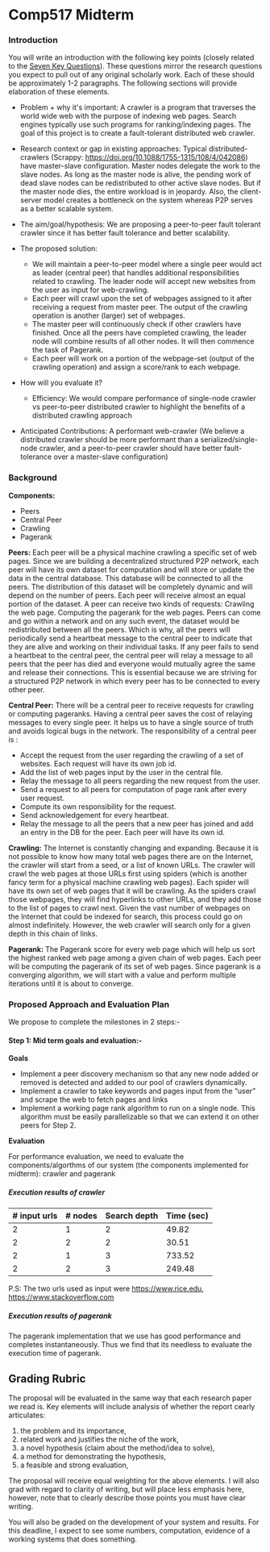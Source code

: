# Comp517 Midterm

### Introduction

You will write an introduction with the following key points
(closely related to the [Seven Key
Questions](../resources/seven-questions.pdf)). These
questions mirror the research questions you expect to pull
out of any original scholarly work. Each of these should be
approximately 1-2 paragraphs. The following sections will
provide elaboration of these elements.

* Problem + why it's important: A crawler is a program that traverses the world wide web with the purpose of indexing web pages. Search engines typically use such programs for ranking/indexing pages. The goal of this project is to create a fault-tolerant distributed web crawler.

* Research context or gap in existing approaches: Typical distributed-crawlers (Scrappy: https://doi.org/10.1088/1755-1315/108/4/042086) have master-slave configuration. Master nodes delegate the work to the slave nodes. As long as the master node is alive, the pending work of dead slave nodes can be redistributed to other active slave nodes. But if the master node dies, the entire workload is in jeopardy. Also, the client-server model creates a bottleneck on the system whereas P2P serves as a better scalable system.

* The aim/goal/hypothesis: We are proposing a peer-to-peer fault tolerant crawler since it has better fault tolerance and better scalability.

* The proposed solution: 
   * We will maintain a peer-to-peer model where a single peer would act as leader (central peer) that handles additional responsibilities related to crawling. The leader node will accept new websites from the user as input for web-crawling. 
   * Each peer will crawl upon the set of webpages assigned to it after receiving a request from master peer. The output of the crawling operation is another (larger) set of webpages. 
   * The master peer will continuously check if other crawlers have finished. Once all the peers have completed crawling, the leader node will combine results of all other nodes. It will then commence the task of Pagerank. 
   * Each peer will work on a portion of the webpage-set (output of the crawling operation) and assign a score/rank to each webpage. 

* How will you evaluate it?
   * Efficiency: We would compare performance of single-node crawler vs peer-to-peer distributed crawler to highlight the benefits of a distributed crawling approach

* Anticipated Contributions: A performant web-crawler (We believe a distributed crawler should be more performant than a serialized/single-node crawler, and a peer-to-peer crawler should have better fault-tolerance over a master-slave configuration)

### Background

**Components:**
- Peers
- Central Peer
- Crawling
- Pagerank

**Peers:**
Each peer will be a physical machine crawling a specific set of web pages. Since we are building a decentralized structured P2P network, each peer will have its own dataset for computation and will store or update the data in the central database. This database will be connected to all the peers. The distribution of this dataset will be completely dynamic and will depend on the number of peers. Each peer will receive almost an equal portion of the dataset.
A peer can receive two kinds of requests:
Crawling the web page.
Computing the pagerank for the web pages. 
Peers can come and go within a network and on any such event, the dataset would be redistributed between all the peers. Which is why, all the peers will periodically send a heartbeat message to the central peer to indicate that they are alive and working on their individual tasks. If any peer fails to send a heartbeat to the central peer, the central peer will relay a message to all peers that the peer has died and everyone would mutually agree the same and release their connections. This is essential because we are striving for a structured P2P network in which every peer has to be connected to every other peer.

**Central Peer:**
	There will be a central peer to receive requests for crawling or computing pageranks. Having a central peer saves the cost of relaying messages to every single peer. It helps us to have a single source of truth and avoids logical bugs in the network.
The responsibility of a central peer is :
- Accept the request from the user regarding the crawling of a set of websites. Each request will have its own job id.
- Add the list of web pages input by the user in the central file.
- Relay the message to all peers regarding the new request from the user.
- Send a request to all peers for computation of page rank after every user request.
- Compute its own responsibility for the request.
- Send acknowledgement for every heartbeat.
- Relay the message to all the peers that a new peer has joined and add an entry in the DB for the peer. Each peer will have its own id.  

**Crawling:**
The Internet is constantly changing and expanding. Because it is not possible to know how many total web pages there are on the Internet, the crawler will start from a seed, or a list of known URLs. The crawler will crawl the web pages at those URLs first using spiders (which is another fancy term for a physical machine crawling web pages). Each spider will have its own set of web pages that it will be crawling. As the spiders crawl those webpages, they will find hyperlinks to other URLs, and they add those to the list of pages to crawl next. Given the vast number of webpages on the Internet that could be indexed for search, this process could go on almost indefinitely. However, the web crawler will search only for a given depth in this chain of links.

**Pagerank:**
	The Pagerank score for every web page which will help us sort the highest ranked web page among a given chain of web pages. Each peer will be computing the pagerank of its set of  web pages. Since pagerank is a converging algorithm, we will start with a value and perform multiple iterations until it is about to converge.
   
   
### Proposed Approach and Evaluation Plan

We propose to complete the milestones in 2 steps:-

#### Step 1: Mid term goals and evaluation:-

**Goals**

- Implement a peer discovery mechanism so that any new node added or removed is detected and added to our pool of crawlers dynamically.
- Implement a crawler to take keywords and pages input from the “user” and scrape the web to fetch pages and links
- Implement a working page rank algorithm to run on a single node. This algorithm must be easily parallelizable so that we can extend it on other peers for Step 2.

**Evaluation**

For performance evaluation, we need to evaluate the components/algorthms of our system (the components implemented for midterm): crawler and pagerank

##### Execution results of crawler

| # input urls | # nodes | Search depth | Time (sec) |
|--------------|---------|--------------|------------|
| 2            | 1       | 2            | 49.82      |
| 2            | 2       | 2            | 30.51      |
| 2            | 1       | 3            | 733.52     |
| 2            | 2       | 3            | 249.48     |

P.S: The two urls used as input were https://www.rice.edu, https://www.stackoverflow.com


##### Execution results of pagerank
The pagerank implementation that we use has good performance and completes instantaneously. Thus we find that its needless to evaluate the execution time of pagerank.

## Grading Rubric

The proposal will be evaluated in the same way that each
research paper we read is. Key elements will include
analysis of whether the report cearly articulates:

1. the problem and its importance, 
2. related work and justifies the niche of the work, 
3. a novel hypothesis (claim about the method/idea to
   solve), 
4. a method for demonstrating the hypothesis, 
5. a feasible and strong evaluation, 

The proposal will receive equal weighting for the above
elements. I will also grad with regard to clarity of
writing, but will place less emphasis here, however, note
that to clearly describe those points you must have clear
writing.

You will also be graded on the development of your system
and results. For this deadline, I expect to see some
numbers, computation, evidence of a working systems that
does something. 
